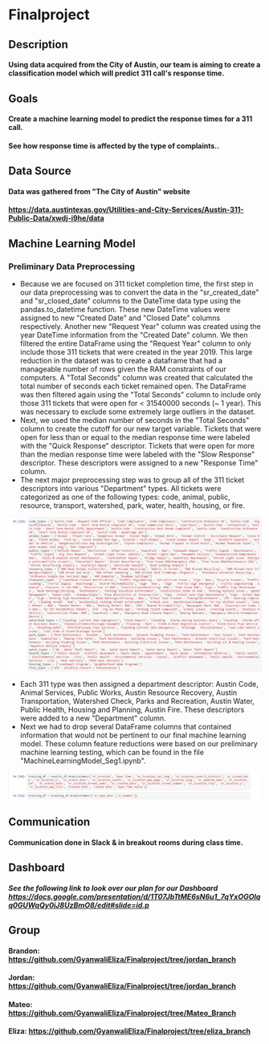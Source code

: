 # Finalproject

## Description
#### Using data acquired from the City of Austin, our team is aiming to create a classification model which will predict 311 call's response time. 

## Goals
#### Create a machine learning model to predict the response times for a 311 call.
#### See how response time is affected by the type of complaints..

## Data Source
#### Data was gathered from "The City of Austin" website
#### https://data.austintexas.gov/Utilities-and-City-Services/Austin-311-Public-Data/xwdj-i9he/data

## Machine Learning Model
### Preliminary Data Preprocessing
- Because we are focused on 311 ticket completion time, the first step in our data preprocessing was to convert the data in the "sr_created_date" and "sr_closed_date" columns to the DateTime data type using the pandas.to_datetime function. These new DateTime values were assigned to new "Created Date" and "Closed Date" columns respectively. Another new "Request Year" column was created using the year DateTime information from the "Created Date" column. We then filtered the entire DataFrame using the "Request Year" column to only include those 311 tickets that were created in the year 2019. This large reduction in the dataset was to create a dataframe that had a manageable number of rows given the RAM constraints of our computers. A "Total Seconds" column was created that calculated the total number of seconds each ticket remained open. The DataFrame was then filtered again using the "Total Seconds" column to include only those 311 tickets that were open for < 31540000 seconds (~ 1 year). This was necessary to exclude some extremely large outliers in the dataset. 
- Next, we used the median number of seconds in the "Total Seconds" column to create the cutoff for our new target variable. Tickets that were open for less than or equal to the median response time were labeled with the "Quick Response" descriptor. Tickets that were open for more than the median response time were labeled with the "Slow Response" descriptor. These descriptors were assigned to a new "Response Time" column. 
- The next major preprocessing step was to group all of the 311 ticket descriptors into various "Department" types. All tickets were categorized as one of the following types: code, animal, public, resource, transport, watershed, park, water, health, housing, or fire.

![Image of 311 Types](https://github.com/GyanwaliEliza/Finalproject/blob/main/311_types.png)

- Each 311 type was then assigned a department descriptor: Austin Code, Animal Services, Public Works, Austin Resource Recovery, Austin Transportation, Watershed Check, Parks and Recreation, Austin Water, Public Health, Housing and Planning, Austin Fire. These descriptors were added to a new "Department" column. 
- Next we had to drop several DataFrame columns that contained information that would not be pertinent to our final machine learning model. These column feature reductions were based on our preliminary machine learning testing, which can be found in the file "MachineLearningModel_Seg1.ipynb". 

![Image of 311 Drop Columns](https://github.com/GyanwaliEliza/Finalproject/blob/main/311_Drop_Columns.png)

## Communication
#### Communication done in Slack & in breakout rooms during class time. 

## Dashboard

##### See the following link to look over our plan for our Dashboard https://docs.google.com/presentation/d/1T07JbTtME6sN6u1_7qYxOGOlqq0GUWqQy0iJ8UzBmO8/edit#slide=id.p

## Group
#### Brandon: https://github.com/GyanwaliEliza/Finalproject/tree/jordan_branch
#### Jordan: https://github.com/GyanwaliEliza/Finalproject/tree/jordan_branch
#### Mateo: https://github.com/GyanwaliEliza/Finalproject/tree/Mateo_Branch
#### Eliza: https://github.com/GyanwaliEliza/Finalproject/tree/eliza_branch



